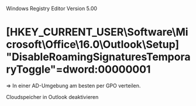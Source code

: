Windows Registry Editor Version 5.00

[HKEY_CURRENT_USER\Software\Microsoft\Office\16.0\Outlook\Setup]
"DisableRoamingSignaturesTemporaryToggle"=dword:00000001  
==================================================================

=> In einer AD-Umgebung am besten per GPO verteilen.

Cloudspeicher in Outlook deaktivieren

